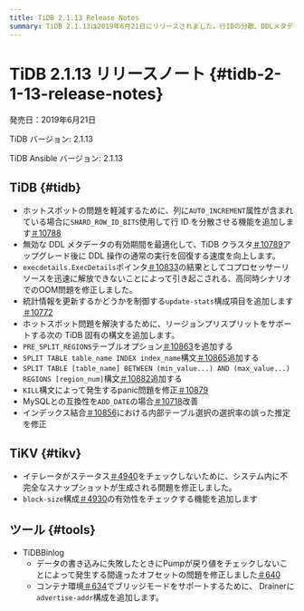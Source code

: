 ```yaml
---
title: TiDB 2.1.13 Release Notes
summary: TiDB 2.1.13は2019年6月21日にリリースされました。行IDの分散、DDLメタデータの有効期間の最適化、OOM問題の修正、統計の更新、リージョン事前分割のサポート、MySQL互換性の向上、推定問題の修正などの機能が含まれています。TiKVは不完全なスナップショットを修正し、ブロックサイズ設定の妥当性をチェックする機能を追加しました。TiDB Binlogは誤ったオフセットを修正し、 Drainerにadvertise-addr設定を追加しました。
---
```


# TiDB 2.1.13 リリースノート {#tidb-2-1-13-release-notes}

発売日：2019年6月21日

TiDB バージョン: 2.1.13

TiDB Ansible バージョン: 2.1.13

## TiDB {#tidb}

-   ホットスポットの問題を軽減するために、列に`AUTO_INCREMENT`属性が含まれている場合に`SHARD_ROW_ID_BITS`使用して行 ID を分散させる機能を追加します[＃10788](https://github.com/pingcap/tidb/pull/10788)
-   無効な DDL メタデータの有効期間を最適化して、TiDB クラスタ[＃10789](https://github.com/pingcap/tidb/pull/10789)アップグレード後に DDL 操作の通常の実行を回復する速度を向上します。
-   `execdetails.ExecDetails`ポインタ[＃10833](https://github.com/pingcap/tidb/pull/10833)の結果としてコプロセッサーリソースを迅速に解放できないことによって引き起こされる、高同時シナリオでのOOM問題を修正しました。
-   統計情報を更新するかどうかを制御する`update-stats`構成項目を追加します[＃10772](https://github.com/pingcap/tidb/pull/10772)
-   ホットスポット問題を解決するために、リージョンプリスプリットをサポートする次の TiDB 固有の構文を追加します。
-   `PRE_SPLIT_REGIONS`テーブルオプション[＃10863](https://github.com/pingcap/tidb/pull/10863)を追加する
-   `SPLIT TABLE table_name INDEX index_name`構文[＃10865](https://github.com/pingcap/tidb/pull/10865)追加する
-   `SPLIT TABLE [table_name] BETWEEN (min_value...) AND (max_value...) REGIONS [region_num]`構文[＃10882](https://github.com/pingcap/tidb/pull/10882)追加する
-   `KILL`構文によって発生するpanic問題を修正[＃10879](https://github.com/pingcap/tidb/pull/10879)
-   MySQLとの互換性を`ADD_DATE`の場合[＃10718](https://github.com/pingcap/tidb/pull/10718)改善
-   インデックス結合[＃10856](https://github.com/pingcap/tidb/pull/10856)における内部テーブル選択の選択率の誤った推定を修正

## TiKV {#tikv}

-   イテレータがステータス[＃4940](https://github.com/tikv/tikv/pull/4940)をチェックしないために、システム内に不完全なスナップショットが生成される問題を修正しました。
-   `block-size`構成[＃4930](https://github.com/tikv/tikv/pull/4930)の有効性をチェックする機能を追加します

## ツール {#tools}

-   TiDBBinlog
    -   データの書き込みに失敗したときにPumpが戻り値をチェックしないことによって発生する間違ったオフセットの問題を修正しました[＃640](https://github.com/pingcap/tidb-binlog/pull/640)
    -   コンテナ環境[＃634](https://github.com/pingcap/tidb-binlog/pull/634)でブリッジモードをサポートするために、 Drainerに`advertise-addr`構成を追加します。
